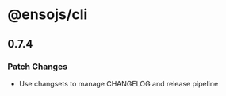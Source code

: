 # @ensojs/cli

## 0.7.4

### Patch Changes

- Use changsets to manage CHANGELOG and release pipeline
